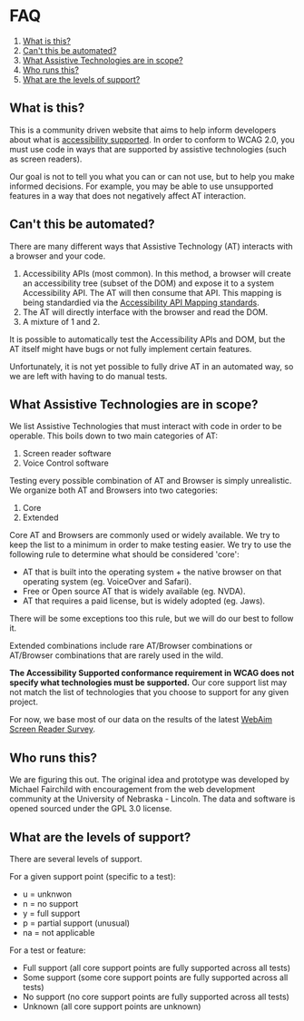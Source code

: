 # FAQ

1. [What is this?](#what-is-this%3F)
1. [Can't this be automated?](#cant-this-be-automated%3F)
2. [What Assistive Technologies are in scope?](#what-assistive-technologies-are-in-scope%3F)
3. [Who runs this?](#who-runs-this%3F)
4. [What are the levels of support?](#what-are-the-levels-of-support%3F)

## What is this?

This is a community driven website that aims to help inform developers about what is [accessibility supported](https://www.w3.org/TR/WCAG21/#cc4). In order to conform to WCAG 2.0, you must use code in ways that are supported by assistive technologies (such as screen readers).

Our goal is not to tell you what you can or can not use, but to help you make informed decisions. For example, you may be able to use unsupported features in a way that does not negatively affect AT interaction.

## Can't this be automated?

There are many different ways that Assistive Technology (AT) interacts with a browser and your code.

1. Accessibility APIs (most common). In this method, a browser will create an accessibility tree (subset of the DOM) and expose it to a system Accessibility API. The AT will then consume that API. This mapping is being standardied via the [Accessibility API Mapping standards](https://www.w3.org/TR/core-aam-1.1/).
2. The AT will directly interface with the browser and read the DOM.
3. A mixture of 1 and 2.

It is possible to automatically test the Accessibility APIs and DOM, but the AT itself might have bugs or not fully implement certain features.

Unfortunately, it is not yet possible to fully drive AT in an automated way, so we are left with having to do manual tests.

## What Assistive Technologies are in scope?

We list Assistive Technologies that must interact with code in order to be operable. This boils down to two main categories of AT:
 
 1. Screen reader software
 2. Voice Control software

Testing every possible combination of AT and Browser is simply unrealistic. We organize both AT and Browsers into two categories:

1. Core
2. Extended

Core AT and Browsers are commonly used or widely available. We try to keep the list to a minimum in order to make testing easier. We try to use the following rule to determine what should be considered 'core':

* AT that is built into the operating system + the native browser on that operating system (eg. VoiceOver and Safari).
* Free or Open source AT that is widely available (eg. NVDA).
* AT that requires a paid license, but is widely adopted (eg. Jaws).

There will be some exceptions too this rule, but we will do our best to follow it.

Extended combinations include rare AT/Browser combinations or AT/Browser combinations that are rarely used in the wild.

**The Accessibility Supported conformance requirement in WCAG does not specify what technologies must be supported.** Our core support list may not match the list of technologies that you choose to support for any given project.

For now, we base most of our data on the results of the latest [WebAim Screen Reader Survey](https://webaim.org/projects/screenreadersurvey7/).

## Who runs this?

We are figuring this out. The original idea and prototype was developed by Michael Fairchild with encouragement from the web development community at the University of Nebraska - Lincoln. The data and software is opened sourced under the GPL 3.0 license.

## What are the levels of support?

There are several levels of support.

For a given support point (specific to a test):

* u = unknwon
* n = no support
* y = full support
* p = partial support (unusual)
* na = not applicable

For a test or feature:

* Full support (all core support points are fully supported across all tests)
* Some support (some core support points are fully supported across all tests)
* No support (no core support points are fully supported across all tests)
* Unknown (all core support points are unknown)
